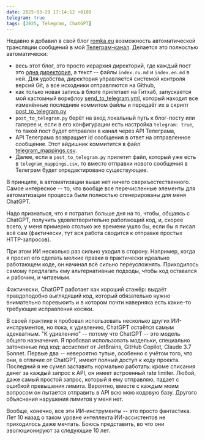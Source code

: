 ```yaml
---
date: 2025-03-29 17:14:12 +0100
telegram: true
tags: [2025, Telegram, ChatGPT]
---
```

Недавно я добавил в свой блог [romka.eu](https://romka.eu) возможность автоматической трансляции сообщений в мой [Телеграм-канал](https://t.me/romkaeu). Делается это полностью автоматически:
- весь этот блог, это просто иерархия директорий, где каждый пост это [одна директория](https://github.com/romka/romka/tree/main/content/note/2025/script-by-chatgpt), а текст -- файлы `index.ru.md` и `index.en.md` в ней. Для удобства, директория управляется системой контроля версий Git, а все исходники отправляются на Github,
- как только новая запись в блоге прилетает на Гитхаб, запускается мой кастомный воркфлоу [send_to_telegram.yml](https://github.com/romka/romka/blob/6cc29f57fe42148fb54758cc105f5e7351dc4fc3/.github/workflows/send_to_telegram.yml), который находит все изменённые последним коммитом файлы и передаёт их в скрипт [post_to_telegram.py](https://github.com/romka/romka/blob/6cc29f57fe42148fb54758cc105f5e7351dc4fc3/telegram-data/post_to_telegram.py)
- `post_to_telegram.py` берёт на вход локальный путь к блог-посту или галерее и, если в его конфигурации есть настройка `telegram: true`, то такой пост будет отправлен в канал через API Телеграма,
- API Телеграма возвращает id сообщения в ответ на отправленное сообщение. Этот айдишник коммитится в файл [telegram_mappings.csv](https://github.com/romka/romka/blob/6cc29f57fe42148fb54758cc105f5e7351dc4fc3/telegram-data/telegram_mappings.csv).
- Далее, если в `post_to_telegram.py` прилетит файл, который уже есть в `telegram_mappings.csv`, то вместо отправки нового сообщения в Телеграм будет отредактировано существующее. 

В принципе, в автоматизации выше нет ничего сверхъестественного. Самое интересное -- то, что вообще все перечисленные элементы для автоматизации процесса были полностью сгенерированы для меня ChatGPT.

Надо признаться, что я потратил больше дня на то, чтобы, общаясь с ChatGPT, получить удовлетворительно работающий код, и, скорее всего, у меня примерно столько же времени ушло бы, если бы я писал всё сам (фактически, тут вся работа сводится к отправке простых HTTP-запросов).

При этом ИИ несколько раз сильно уходил в сторону. Например, когда я просил его сделать мелкие правки в практически идеально работающем коде, он начинал всё сильно переусложнять. Приходилось самому предлагать ему альтернативные подходы, чтобы код оставался и рабочим, и читаемым.

Фактически, ChatGPT работает как хороший стажёр: выдаёт правдоподобно выглядящий код, который обязательно нужно внимательно поревьюить и в котором почти наверняка есть какие-то требующие исправления косяки.

В своей практике я пробовал использовать несколько других ИИ-инструментов, но пока, к удивлению, ChatGPT остаётся самым адекватным. "К удивлению" -- потому что ChatGPT -- это модель общего назначения. Я пробовал использовать модельки, специально заточенные под код: ассистент от JetBrains, GitHub Copilot, Claude 3.7 Sonnet. Первые два -- невероятно тупые, особенно с учётом того, что они, в отличие от ChatGPT, имеют полный доступ к коду проекта. Последний я не сумел заставить нормально работать: кроме списания денег за каждый запрос к API, он имеет встроенный rate limiter. Любой, даже самый простой запрос, который я ему отправляю, падает с ошибкой превышения лимита. Вероятно, вместе с каждым моим вопросом он пытается отправить в API всю мою кодовую базу. Другого объяснения нарушения лимитов у меня нет.

Вообще, конечно, все эти ИИ-инструменты -- это просто фантастика. Лет 10 назад о таком уровне интеллекта ИИ-ассистентов не приходилось даже мечтать. Боюсь представить, во что они эволюционируют за следующие 10 лет.
<!--more-->